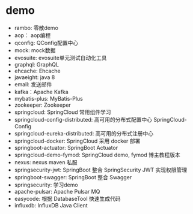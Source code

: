 # demo

- rambo: 零散demo
- aop： aop编程
- qconfig: QConfig配置中心
- mock: mock数据
- evosuite: evosuite单元测试自动化工具
- graphql: GraphQL
- ehcache: Ehcache
- javaeight: java 8
- email: 发送邮件
- kafka：Apache Kafka
- mybatis-plus: MyBatis-Plus 
- zookeeper: Zookeeper
- springcloud: SpringCloud 常用组件学习
- springcloud-config-distributed: 高可用的分布式配置中心 SpringCloud-Config
- springcloud-eureka-distributed: 高可用的分布式注册中心
- springcloud-docker: SpringCloud 采用 docker 部署
- springboot-actuator: SpringBoot Actuator 
- springcloud-demo-fymod: SpringCloud demo, fymod 博主教程版本
- nexus: nexus maven 私服
- springsecurity-jwt: SpringBoot 整合 SpringSecurity JWT 实现权限管理
- springboot-swagger: SpringBoot 整合 Swagger
- springsecurity: 学习demo
- apache-pulsar: Apache Pulsar MQ
- easycode: 根据 DatabaseTool 快速生成代码
- influxdb: InfluxDB Java Client 

 
